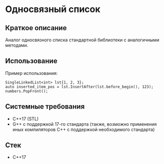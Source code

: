 # Односвязный список
## Краткое описание
Аналог односвязного списка стандартной библиотеки с аналогичными методами.
## Использование
Пример использования:
```
SingleLinkedList<int> lst{1, 2, 3};
auto inserted_item_pos = lst.InsertAfter(lst.before_begin(), 123);
numbers.PopFront();
```
## Системные требования
* C++17 (STL)
* G++ с поддержкой 17-го стандарта (также, возможно применения иных компиляторов C++ с поддержкой необходимого стандарта)
## Стек
* С++17
